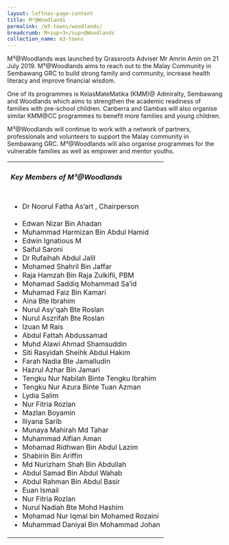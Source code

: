 ```yaml
---
layout: leftnav-page-content
title: M³@Woodlands
permalink: /m3-towns/woodlands/
breadcrumb: M<sup>3</sup>@Woodlands
collection_name: m3-towns
---
```


M³@Woodlands was launched by Grassroots Adviser Mr Amrin Amin on 21 July 2019. M³@Woodlands aims to reach out to the Malay Community in Sembawang GRC to build strong family and community, increase health literacy and improve financial wisdom.

One of its programmes is KelasMateMatika (KMM)@ Admiralty, Sembawang and Woodlands which aims to strengthen the academic readiness of families with pre-school children. Canberra and Gambas will also organise similar KMM@CC programmes to benefit more families and young children.

M³@Woodlands will continue to work with a network of partners, professionals and volunteers to support the Malay community in Sembawang GRC.  M³@Woodlands will also organise programmes for the vulnerable families as well as empower and mentor youths.

<table class="table-h">
  <tr>
  <td><h5>Key Members of M³@Woodlands</h5></td>
  </tr>
  <tr>
  <td>
    <ul>
      <li> Dr Noorul Fatha As’art , Chairperson</li><br>
      <li>Edwan Nizar Bin Ahadan</li>
<li>Muhammad Harmizan Bin Abdul Hamid</li>
<li>Edwin Ignatious M</li>
<li>Saiful Saroni</li>
<li>Dr Rufaihah Abdul Jalil</li>
<li>Mohamed Shahril Bin Jaffar</li>
<li>Raja Hamzah Bin Raja Zulkifli, PBM</li>
<li>Mohamad Saddiq Mohammad Sa’id</li>
<li>Muhamad Faiz Bin Kamari</li>
<li>Aina Bte Ibrahim</li>
<li>Nurul Asy'qah Bte Roslan</li>
<li>Nurul Aszrifah Bte Roslan</li>
<li>Izuan M Rais</li>
<li>Abdul Fattah Abdussamad</li>
<li>Muhd Alawi Ahmad Shamsuddin</li>
<li>Siti Rasyidah Sheihk Abdul Hakim</li>
<li>Farah Nadia Bte Jamalludin</li>
<li>Hazrul Azhar Bin Jamari</li>
<li>Tengku Nur Nabilah Binte Tengku Ibrahim</li>
<li>Tengku Nur Azura Binte Tuan Azman</li>
<li>Lydia Salim</li>
<li>Nur Fitria Rozlan</li>
<li>Mazlan Boyamin</li>
<li>Iliyana Sarib</li>
<li>Munaya Mahirah Md Tahar</li>
<li>Muhammad Alfian Aman</li>
<li>Mohamad Ridhwan Bin Abdul Lazim</li>
<li>Shabirin Bin Ariffin</li>
<li>Md Nurizham Shah Bin Abdullah</li>
<li>Abdul Samad Bin Abdul Wahab</li>
<li>Abdul Rahman Bin Abdul Basir</li>
<li>Euan Ismail</li>
<li>Nur Fitria Rozlan</li>
<li>Nurul Nadiah Bte Mohd Hashim</li>
<li>Mohamad Nur Iqmal bin Mohamed Rozaini</li>
<li>Muhammad Daniyal Bin Mohammad Johan</li>
 </ul>
    </td>
     </tr>
  </table>
